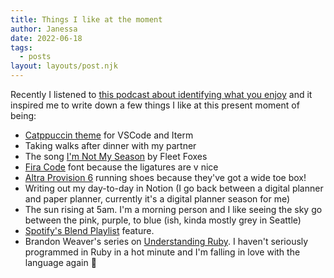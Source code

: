 ```yaml
---
title: Things I like at the moment
author: Janessa
date: 2022-06-18
tags:
  - posts
layout: layouts/post.njk
---
```


Recently I listened to [this podcast about identifying what you enjoy](https://open.spotify.com/episode/63uj0GgUn2pKikxiskvT4N?si=zr3lHHxGRPW0wuDWwXJlXg) and it inspired me to write down a few things I like at this present moment of being:

- [Catppuccin theme](https://github.com/catppuccin/catppuccin) for VSCode and Iterm
- Taking walks after dinner with my partner
- The song [I'm Not My Season](https://www.youtube.com/watch?v=XxfyRqF3e9s&ab_channel=FleetFoxes) by Fleet Foxes
- [Fira Code](https://github.com/tonsky/FiraCode) font because the ligatures are v nice
- [Altra Provision 6](https://www.altrarunning.com/shop/women/womens-provision-6-al0a5488?variationId=130) running shoes because they've got a wide toe box!
- Writing out my day-to-day in Notion (I go back between a digital planner and paper planner, currently it's a digital planner season for me)
- The sun rising at 5am. I'm a morning person and I like seeing the sky go between the pink, purple, to blue (ish, kinda mostly grey in Seattle)
- [Spotify's Blend Playlist](https://newsroom.spotify.com/2022-03-30/discover-and-listen-to-music-with-even-more-friends-and-family-plus-some-of-your-favorite-artists-with-spotifys-newest-blend-update/) feature.
- Brandon Weaver's series on [Understanding Ruby](https://dev.to/baweaver/series/11177). I haven't seriously programmed in Ruby in a hot minute and I'm falling in love with the language again 🥰
